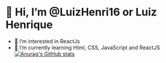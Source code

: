# 👋 Hi, I’m @LuizHenri16 or Luiz Henrique 

- 👀 I’m interested in ReactJs
- 🌱 I’m currently learning Html, CSS, JavaScript and ReactJS
[![Anurag's GitHub stats](https://github-readme-stats.vercel.app/api?username=LuizHenri16)](https://github.com/LuizHenri16/github-readme-stats)
